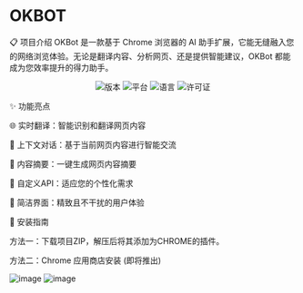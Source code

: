 # OKBOT
📋 项目介绍
OKBot 是一款基于 Chrome 浏览器的 AI 助手扩展，它能无缝融入您的网络浏览体验。无论是翻译内容、分析网页、还是提供智能建议，OKBot 都能成为您效率提升的得力助手。


<p align="center">

<img src="https://img.shields.io/badge/版本-1.0.0-blue" alt="版本">

<img src="https://img.shields.io/badge/平台-Chrome-orange" alt="平台">

<img src="https://img.shields.io/badge/语言-JavaScript-yellow" alt="语言">

<img src="https://img.shields.io/badge/许可证-MIT-green" alt="许可证">

</p>



✨ 功能亮点

🌐 实时翻译：智能识别和翻译网页内容

💬 上下文对话：基于当前网页内容进行智能交流

📝 内容摘要：一键生成网页内容摘要

🎯 自定义API：适应您的个性化需求

🎨 简洁界面：精致且不干扰的用户体验



🚀 安装指南

方法一：下载项目ZIP，解压后将其添加为CHROME的插件。

方法二：Chrome 应用商店安装 (即将推出)

![image](https://github.com/user-attachments/assets/6648a6ab-eda2-4cdc-b583-b095e66dd114)
![image](https://github.com/user-attachments/assets/4bfaf0b0-0514-42bd-8b88-7ded0d72c738)


